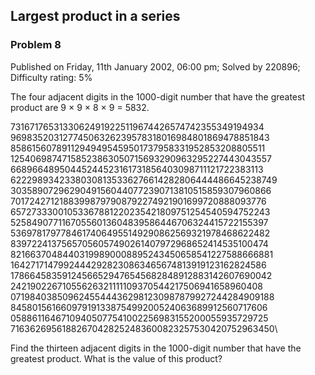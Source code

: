 Largest product in a series
---------------------------

### Problem 8

Published on Friday, 11th January 2002, 06:00 pm; Solved by 220896;
Difficulty rating: 5%

The four adjacent digits in the 1000-digit number that have the greatest
product are 9 × 9 × 8 × 9 = 5832.

73167176531330624919225119674426574742355349194934\
 96983520312774506326239578318016984801869478851843\
 85861560789112949495459501737958331952853208805511\
 12540698747158523863050715693290963295227443043557\
 66896648950445244523161731856403098711121722383113\
 62229893423380308135336276614282806444486645238749\
 30358907296290491560440772390713810515859307960866\
 70172427121883998797908792274921901699720888093776\
 65727333001053367881220235421809751254540594752243\
 52584907711670556013604839586446706324415722155397\
 53697817977846174064955149290862569321978468622482\
 83972241375657056057490261407972968652414535100474\
 82166370484403199890008895243450658541227588666881\
 16427171479924442928230863465674813919123162824586\
 17866458359124566529476545682848912883142607690042\
 24219022671055626321111109370544217506941658960408\
 07198403850962455444362981230987879927244284909188\
 84580156166097919133875499200524063689912560717606\
 05886116467109405077541002256983155200055935729725\
 71636269561882670428252483600823257530420752963450\

Find the thirteen adjacent digits in the 1000-digit number that have the
greatest product. What is the value of this product?
